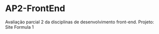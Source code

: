 # AP2-FrontEnd
Avaliação parcial 2 da disciplinas de desenvolvimento front-end.
Projeto: Site Formula 1
